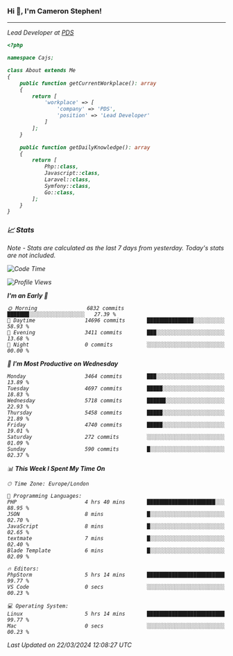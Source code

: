 ### Hi 👋, I'm Cameron Stephen!
<hr>
<p><em>Lead Developer at <a href="https://prindatasolutions.co.uk">PDS</a></p>


```php
<?php

namespace Cajs;

class About extends Me
{
    public function getCurrentWorkplace(): array
    {
        return [
            'workplace' => [
                'company' => 'PDS',
                'position' => 'Lead Developer'
            ]
        ];
    }

    public function getDailyKnowledge(): array
    {
        return [
            Php::class,
            Javascript::class,
            Laravel::class,
            Symfony::class,
            Go::class,
        ];
    }
}
```

### 📈 Stats
<p><em>Note - Stats are calculated as the last 7 days from yesterday. Today's stats are not included.</em></p>


<!--START_SECTION:waka-->
![Code Time](http://img.shields.io/badge/Code%20Time-3%2C743%20hrs%2023%20mins-blue)

![Profile Views](http://img.shields.io/badge/Profile%20Views-0-blue)

**I'm an Early 🐤** 

```text
🌞 Morning                6832 commits        ███████░░░░░░░░░░░░░░░░░░   27.39 % 
🌆 Daytime                14696 commits       ███████████████░░░░░░░░░░   58.93 % 
🌃 Evening                3411 commits        ███░░░░░░░░░░░░░░░░░░░░░░   13.68 % 
🌙 Night                  0 commits           ░░░░░░░░░░░░░░░░░░░░░░░░░   00.00 % 
```
📅 **I'm Most Productive on Wednesday** 

```text
Monday                   3464 commits        ███░░░░░░░░░░░░░░░░░░░░░░   13.89 % 
Tuesday                  4697 commits        █████░░░░░░░░░░░░░░░░░░░░   18.83 % 
Wednesday                5718 commits        ██████░░░░░░░░░░░░░░░░░░░   22.93 % 
Thursday                 5458 commits        █████░░░░░░░░░░░░░░░░░░░░   21.89 % 
Friday                   4740 commits        █████░░░░░░░░░░░░░░░░░░░░   19.01 % 
Saturday                 272 commits         ░░░░░░░░░░░░░░░░░░░░░░░░░   01.09 % 
Sunday                   590 commits         █░░░░░░░░░░░░░░░░░░░░░░░░   02.37 % 
```


📊 **This Week I Spent My Time On** 

```text
🕑︎ Time Zone: Europe/London

💬 Programming Languages: 
PHP                      4 hrs 40 mins       ██████████████████████░░░   88.95 % 
JSON                     8 mins              █░░░░░░░░░░░░░░░░░░░░░░░░   02.70 % 
JavaScript               8 mins              █░░░░░░░░░░░░░░░░░░░░░░░░   02.65 % 
textmate                 7 mins              █░░░░░░░░░░░░░░░░░░░░░░░░   02.40 % 
Blade Template           6 mins              █░░░░░░░░░░░░░░░░░░░░░░░░   02.09 % 

🔥 Editors: 
PhpStorm                 5 hrs 14 mins       █████████████████████████   99.77 % 
VS Code                  0 secs              ░░░░░░░░░░░░░░░░░░░░░░░░░   00.23 % 

💻 Operating System: 
Linux                    5 hrs 14 mins       █████████████████████████   99.77 % 
Mac                      0 secs              ░░░░░░░░░░░░░░░░░░░░░░░░░   00.23 % 
```


 Last Updated on 22/03/2024 12:08:27 UTC
<!--END_SECTION:waka-->
